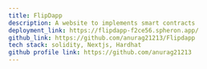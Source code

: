 ```yaml
---
title: FlipDapp
description: A website to implements smart contracts
deployment_link: https://flipdapp-f2ce56.spheron.app/
github_link: https://github.com/anurag21213/Flipdapp
tech stack: solidity, Nextjs, Hardhat
github profile link: https://github.com/anurag21213
---
```

